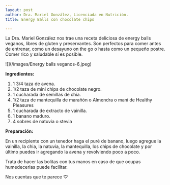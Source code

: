 ```yaml
---
layout: post
author: Dra. Mariel González, Licenciada en Nutrición.
title: Energy Balls con chocolate chips

---
```

La Dra. Mariel González nos trae una receta deliciosa de energy balls veganos, libres de gluten y preservantes. Son perfectos para comer antes de entrenar, como un desayuno on the go o hasta como un pequeño postre. Comer rico y saludable sí es posible.

![](/images/Energy balls veganos-6.jpeg)

**Ingredientes:**

1. 1 3/4 taza de avena.
2. 1/2 taza de mini chips de chocolate negro.
3. 1 cucharada de semillas de chia.
4. 1/2 taza de mantequilla de marañón o Almendra o maní de Healthy Pleasures
5. 1 cucharada de extracto de vainilla.
6. 1 banano maduro.
7. 4 sobres de natuvia o stevia

**Preparación:**

En un recipiente con un tenedor haga el puré de banano, luego agregue la vainilla, la chia, la natuvia, la mantequilla, los chips de chocolate y por último puedes ir agregando la avena y revolviendo poco a poco.

Trata de hacer las bolitas con tus manos en caso de que ocupas humedecerlas puede facilitar.

Nos cuentas que te parece ♡